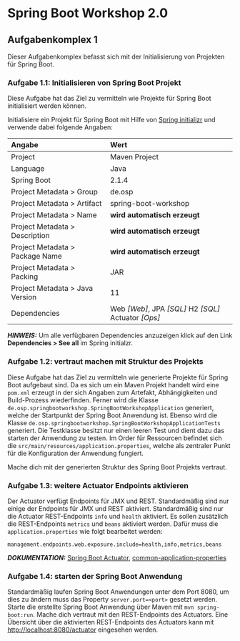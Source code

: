 # Spring Boot Workshop 2.0

## Aufgabenkomplex 1

Dieser Aufgabenkomplex befasst sich mit der Initialisierung von Projekten für Spring Boot.

### Aufgabe 1.1: Initialisieren von Spring Boot Projekt

Diese Aufgabe hat das Ziel zu vermitteln wie Projekte für Spring Boot initialisiert werden können.

Initialisiere ein Projekt für Spring Boot mit Hilfe von [Spring initializr](https://start.spring.io/) und verwende dabei folgende Angaben:

| Angabe                          | Wert                                                         |
|:--------------------------------|:-------------------------------------------------------------|
| Project                         | Maven Project                                                |
| Language                        | Java                                                         |
| Spring Boot                     | 2.1.4                                                        |
| Project Metadata > Group        | de.osp                                                       |
| Project Metadata > Artifact     | spring-boot-workshop                                         |
| Project Metadata > Name         | **wird automatisch erzeugt**                                 |
| Project Metadata > Description  | **wird automatisch erzeugt**                                 |
| Project Metadata > Package Name | **wird automatisch erzeugt**                                 |
| Project Metadata > Packing      | JAR                                                          |
| Project Metadata > Java Version | 11                                                           |
| Dependencies                    | Web *\[Web\]*, JPA *\[SQL\]* H2 *\[SQL\]* Actuator *\[Ops\]* |

**_HINWEIS:_** Um alle verfügbaren Dependencies anzuzeigen klick auf den Link **Dependencies > See all** im Spring initialzr.


### Aufgabe 1.2: vertraut machen mit Struktur des Projekts

Diese Aufgabe hat das Ziel zu vermitteln wie generierte Projekte für Spring Boot aufgebaut sind. Da es sich um ein Maven Projekt handelt wird eine `pom.xml` erzeugt in der sich
Angaben zum Artefakt, Abhängigkeiten und Build-Prozess wiederfinden. Ferner wird die Klasse `de.osp.springbootworkshop.SpringBootWorkshopApplication` generiert, welche der
Startpunkt der Spring Boot Anwendung ist. Ebenso wird die Klasse `de.osp.springbootworkshop.SpringBootWorkshopApplicationTests` generiert. Die Testklasse besitzt nur einen leeren
Test und dient dazu das starten der Anwendung zu testen. Im Order für Ressourcen befindet sich die `src/main/resources/application.properties`, welche als zentraler Punkt für die
Konfiguration der Anwendung fungiert.

Mache dich mit der generierten Struktur des Spring Boot Projekts vertraut.


### Aufgabe 1.3: weitere Actuator Endpoints aktivieren

Der Actuator verfügt Endpoints für JMX und REST. Standardmäßig sind nur einige der Endpoints für JMX und REST aktiviert. Standardmäßig sind nur die Actuator REST-Endpoints `info`
und `health` aktiviert. Es sollen zusätzlich die REST-Endpoints `metrics` und `beans` aktiviert werden. Dafür muss die `application.properties` wie folgt bearbeitet werden:

```properties
management.endpoints.web.exposure.include=health,info,metrics,beans
```

**_DOKUMENTATION:_**
[Spring Boot Actuator](https://docs.spring.io/spring-boot/docs/current/reference/html/production-ready-endpoints.html),
[common-application-properties](https://docs.spring.io/spring-boot/docs/current/reference/html/common-application-properties.html)


### Aufgabe 1.4: starten der Spring Boot Anwendung

Standardmäßig laufen Spring Boot Anwendungen unter dem Port 8080, um dies zu ändern muss das Property `server.port=<port>` gesetzt werden. Starte die erstellte Spring Boot
Anwendung über Maven mit `mvn spring-boot:run`. Mache dich vertraut mit den REST-Endpoints des Actuators. Eine Übersicht über die aktivierten REST-Endpoints des Actuators kann mit
[http://localhost:8080/actuator](http://localhost:8080/actuator) eingesehen werden.
